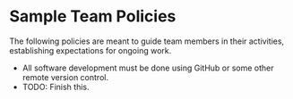 # Sample Team Policies

The following policies are meant to guide team members in their activities, establishing expectations for ongoing work.

 - All software development must be done using GitHub or some other remote version control.
 - TODO: Finish this.
